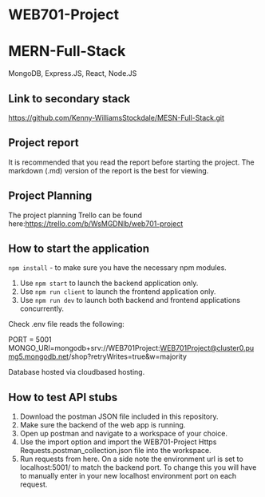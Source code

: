 # WEB701-Project

# MERN-Full-Stack
MongoDB, Express.JS, React, Node.JS

## Link to secondary stack
https://github.com/Kenny-WilliamsStockdale/MESN-Full-Stack.git

## Project report
It is recommended that you read the report before starting the project.
The markdown (.md) version of the report is the best for viewing.

## Project Planning
The project planning Trello can be found here:https://trello.com/b/WsMGDNlb/web701-project

## How to start the application
`npm install` - to make sure you have the necessary npm modules.
1. Use `npm start` to launch the backend application only.
2. Use `npm run client` to launch the frontend application only.
3. Use `npm run dev` to launch both backend and frontend applications concurrently.

Check .env file reads the following:

PORT = 5001
MONGO_URI=mongodb+srv://WEB701Project:WEB701Project@cluster0.pumg5.mongodb.net/shop?retryWrites=true&w=majority

Database hosted via cloudbased hosting.

## How to test API stubs
1. Download the postman JSON file included in this repository.
2. Make sure the backend of the web app is running.
3. Open up postman and navigate to a workspace of your choice.
4. Use the import option and import the WEB701-Project Https Requests.postman_collection.json file into the workspace.
5. Run requests from here.
On a side note the environment url is set to localhost:5001/ to match the backend port. To change this you will have to manually enter in your new localhost environment port on each request.


